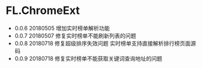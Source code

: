 # FL.ChromeExt

+ 0.0.6 20180505 增加实时榜单解析功能
+ 0.0.7 20180507 修复实时榜单不能刷新列表的问题
+ 0.0.8 20180718 修复超级排序失效问题 实时榜单支持直接解析排行榜页面源码
+ 0.0.9 20180718 修复实时榜单不能获取关键词查询地址的问题
